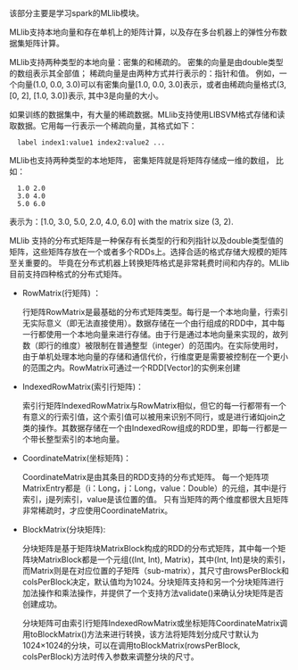 该部分主要是学习spark的MLlib模块。

MLlib支持本地向量和存在单机上的矩阵计算，以及存在多台机器上的弹性分布数据集矩阵计算。

MLlib支持两种类型的本地向量：密集的和稀疏的。
密集的向量是由double类型的数组表示其全部值；
稀疏向量是由两种方式并行表示的：指针和值。
例如，一个向量(1.0, 0.0, 3.0)可以有密集向量[1.0, 0.0, 3.0]表示，或者由稀疏向量格式(3, [0, 2], [1.0, 3.0])表示, 其中3是向量的大小。

如果训练的数据集中，有大量的稀疏数据。MLlib支持使用LIBSVM格式存储和读取数据。它用每一行表示一个稀疏向量，其格式如下：
   
      label index1:value1 index2:value2 ...

MLlib也支持两种类型的本地矩阵，
密集矩阵就是将矩阵存储成一维的数组，
比如：

      1.0 2.0
      3.0 4.0
      5.0 6.0
 
表示为：[1.0, 3.0, 5.0, 2.0, 4.0, 6.0] with the matrix size (3, 2).


MLlib 支持的分布式矩阵是一种保存有长类型的行和列指针以及double类型值的矩阵，这些矩阵存放在一个或者多个RDDs上。选择合适的格式存储大规模的矩阵至关重要的。
毕竟在分布式机器上转换矩阵格式是非常耗费时间和内存的。MLlib目前支持四种格式的分布式矩阵。

-  RowMatrix(行矩阵) ：

   行矩阵RowMatrix是最基础的分布式矩阵类型。每行是一个本地向量，行索引无实际意义（即无法直接使用）。数据存储在一个由行组成的RDD中，其中每一行都使用一个本地向量来进行存储。由于行是通过本地向量来实现的，故列数（即行的维度）被限制在普通整型（integer）的范围内。在实际使用时，由于单机处理本地向量的存储和通信代价，行维度更是需要被控制在一个更小的范围之内。RowMatrix可通过一个RDD[Vector]的实例来创建
   
-  IndexedRowMatrix(索引行矩阵)：

   索引行矩阵IndexedRowMatrix与RowMatrix相似，但它的每一行都带有一个有意义的行索引值，这个索引值可以被用来识别不同行，或是进行诸如join之类的操作。其数据存储在一个由IndexedRow组成的RDD里，即每一行都是一个带长整型索引的本地向量。

-  CoordinateMatrix(坐标矩阵)：

   CoordinateMatrix是由其条目的RDD支持的分布式矩阵。 每一个矩阵项MatrixEntry都是（i：Long，j：Long，value：Double）的元组，其中i是行索引，j是列索引，value是该位置的值。 只有当矩阵的两个维度都很大且矩阵非常稀疏时，才应使用CoordinateMatrix。


-  BlockMatrix(分块矩阵):
   
   分块矩阵是基于矩阵块MatrixBlock构成的RDD的分布式矩阵，其中每一个矩阵块MatrixBlock都是一个元组((Int, Int), Matrix)，其中(Int, Int)是块的索引，而Matrix则是在对应位置的子矩阵（sub-matrix），其尺寸由rowsPerBlock和colsPerBlock决定，默认值均为1024。分块矩阵支持和另一个分块矩阵进行加法操作和乘法操作，并提供了一个支持方法validate()来确认分块矩阵是否创建成功。

   分块矩阵可由索引行矩阵IndexedRowMatrix或坐标矩阵CoordinateMatrix调用toBlockMatrix()方法来进行转换，该方法将矩阵划分成尺寸默认为1024×1024的分块，可以在调用toBlockMatrix(rowsPerBlock, colsPerBlock)方法时传入参数来调整分块的尺寸。
    
    
    



